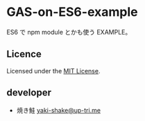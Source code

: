 # GAS-on-ES6-example

ES6 で npm module とかも使う EXAMPLE。

## Licence

Licensed under the [MIT License](./LICENSE).

## developer

- 焼き鮭 <yaki-shake@up-tri.me>
